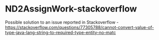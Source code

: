 # ND2AssignWork-stackoverflow
Possible solution to an issue reported in Stackoverflow - https://stackoverflow.com/questions/77305788/cannot-convert-value-of-type-java-lang-string-to-required-type-entity-no-matc
